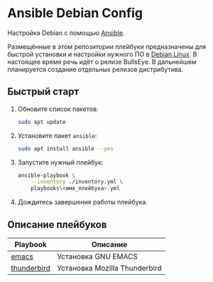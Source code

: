 # Ansible Debian Config

Настройка Debian с помощью [Ansible][1].

Размещённые в этом репозитории плейбуки предназначены для быстрой установки и настройки нужного ПО в [Debian Linux][2]. В настоящее время речь идёт о релизе BullsEye. В дальнейшем планируется создание отдельных релизов дистрибутива.

## Быстрый старт

1. Обновите список пакетов:

    ```bash
    sudo apt update
    ```

1. Установите пакет `ansible`:

    ```bash
    sudo apt install ansible --yes
    ```

1. Запустите нужный плейбук:

    ```bash
    ansible-playbook \
        --inventory ./inventory.yml \
        playbooks\<имя_плейбука>.yml
    ```

1. Дождитесь завершения работы плейбука.

## Описание плейбуков

| Playbook                         | Описание                      |
|----------------------------------|-------------------------------|
| [emacs](./emacs.yml)             | Установка GNU EMACS           |
| [thunderbird](./thunderbird.yml) | Установка Mozilla Thunderbird |

[1]: https://ansible.com/
[2]: https://debian.org/
